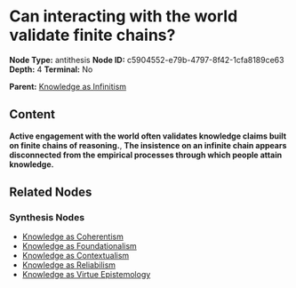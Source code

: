 # Can interacting with the world validate finite chains?

**Node Type:** antithesis
**Node ID:** c5904552-e79b-4797-8f42-1cfa8189ce63
**Depth:** 4
**Terminal:** No

**Parent:** [Knowledge as Infinitism](knowledge-as-infinitism-synthesis-09c661bf-cbcd-4f4a-9520-b92f40ce8c7f.md)

## Content

**Active engagement with the world often validates knowledge claims built on finite chains of reasoning.**, **The insistence on an infinite chain appears disconnected from the empirical processes through which people attain knowledge.**

## Related Nodes

### Synthesis Nodes

- [Knowledge as Coherentism](knowledge-as-coherentism-synthesis-05725639-4acb-4df9-a1f2-ca2a763913c3.md)
- [Knowledge as Foundationalism](knowledge-as-foundationalism-synthesis-cfccc470-4428-425c-ae6a-a5940fa0dc3c.md)
- [Knowledge as Contextualism](knowledge-as-contextualism-synthesis-d818562a-ff6e-44b8-962a-9d2269ac7ad0.md)
- [Knowledge as Reliabilism](knowledge-as-reliabilism-synthesis-efa7bffc-c872-4cf7-bc65-c5f24dbab8b6.md)
- [Knowledge as Virtue Epistemology](knowledge-as-virtue-epistemology-synthesis-3266359e-d660-46a1-8d49-3482bfb11e4b.md)
